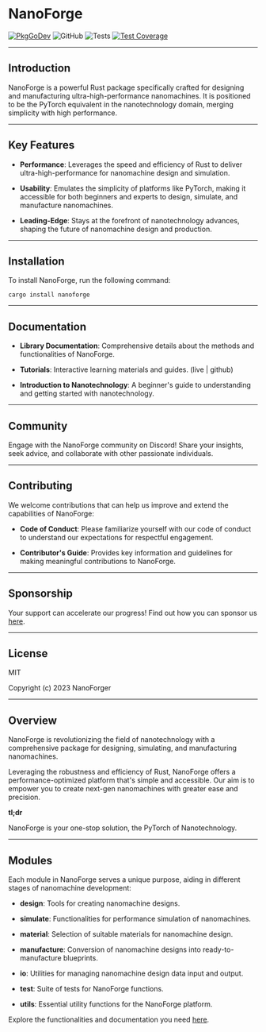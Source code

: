 # NanoForge

[![PkgGoDev](https://pkg.go.dev/badge/github.com/NanoForger/nanoforge)](https://pkg.go.dev/github.com/NanoForger/nanoforge) ![GitHub](https://img.shields.io/github/license/NanoForger/nanoforge) ![Tests](https://github.com/NanoForger/nanoforge/workflows/Tests/badge.svg) [![Test Coverage](https://coveralls.io/repos/github/NanoForger/nanoforge/badge.svg?branch=main)](https://coveralls.io/github/NanoForger/nanoforge?branch=main)

---

## Introduction

NanoForge is a powerful Rust package specifically crafted for designing and manufacturing ultra-high-performance nanomachines. It is positioned to be the PyTorch equivalent in the nanotechnology domain, merging simplicity with high performance.

---

## Key Features

- **Performance**: Leverages the speed and efficiency of Rust to deliver ultra-high-performance for nanomachine design and simulation.

- **Usability**: Emulates the simplicity of platforms like PyTorch, making it accessible for both beginners and experts to design, simulate, and manufacture nanomachines.

- **Leading-Edge**: Stays at the forefront of nanotechnology advances, shaping the future of nanomachine design and production.

---

## Installation

To install NanoForge, run the following command:

```shell
cargo install nanoforge
```

---

## Documentation

- **Library Documentation**: Comprehensive details about the methods and functionalities of NanoForge.

- **Tutorials**: Interactive learning materials and guides. (live | github)

- **Introduction to Nanotechnology**: A beginner's guide to understanding and getting started with nanotechnology.

---

## Community

Engage with the NanoForge community on Discord! Share your insights, seek advice, and collaborate with other passionate individuals.

---

## Contributing

We welcome contributions that can help us improve and extend the capabilities of NanoForge:

- **Code of Conduct**: Please familiarize yourself with our code of conduct to understand our expectations for respectful engagement.

- **Contributor's Guide**: Provides key information and guidelines for making meaningful contributions to NanoForge.

---

## Sponsorship

Your support can accelerate our progress! Find out how you can sponsor us [here](https://github.com/sponsors/NanoForger).

---

## License

MIT

Copyright (c) 2023 NanoForger

---

## Overview

NanoForge is revolutionizing the field of nanotechnology with a comprehensive package for designing, simulating, and manufacturing nanomachines.

Leveraging the robustness and efficiency of Rust, NanoForge offers a performance-optimized platform that's simple and accessible. Our aim is to empower you to create next-gen nanomachines with greater ease and precision.

**tl;dr**

NanoForge is your one-stop solution, the PyTorch of Nanotechnology.

---

## Modules

Each module in NanoForge serves a unique purpose, aiding in different stages of nanomachine development:

- **design**: Tools for creating nanomachine designs.

- **simulate**: Functionalities for performance simulation of nanomachines.

- **material**: Selection of suitable materials for nanomachine design.

- **manufacture**: Conversion of nanomachine designs into ready-to-manufacture blueprints.

- **io**: Utilities for managing nanomachine design data input and output.

- **test**: Suite of tests for NanoForge functions.

- **utils**: Essential utility functions for the NanoForge platform.

Explore the functionalities and documentation you need [here](https://pkg.go.dev/github.com/NanoForger/nanoforge#section-directories).
